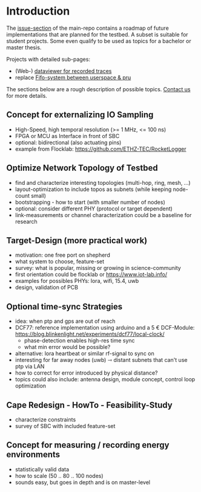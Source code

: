 # Introduction

The [issue-section](https://github.com/orgua/shepherd/issues) of the main-repo contains a roadmap of future implementations that are planned for the testbed. A subset is suitable for student projects. Some even qualify to be used as topics for a bachelor or master thesis.

Projects with detailed sub-pages:

- (Web-) [dataviewer for recorded traces](./implement_dataviewer)
- replace [Fifo-system between userspace & pru](./improvement_for_memory_interface)

The sections below are a rough description of possible topics. [Contact us](https://nes-lab.org/) for more details.

## Concept for externalizing IO Sampling

- High-Speed, high temporal resolution (>= 1 MHz, <= 100 ns)
- FPGA or MCU as Interface in front of SBC
- optional: bidirectional (also actuating pins)
- example from Flocklab: <https://github.com/ETHZ-TEC/RocketLogger>

## Optimize Network Topology of Testbed

- find and characterize interesting topologies (multi-hop, ring, mesh, ...)
- layout-optimization to include topos as subnets (while keeping node-count small)
- bootstrapping - how to start (with smaller number of nodes)
- optional: consider different PHY (protocol or target dependent)
- link-measurements or channel characterization could be a baseline for research

## Target-Design (more practical work)

- motivation: one free port on shepherd
- what system to choose, feature-set
- survey: what is popular, missing or growing in science-community
- first orientation could be flocklab or <https://www.iot-lab.info/>
- examples for possibles PHYs: lora, wifi, 15.4, uwb
- design, validation of PCB

## Optional time-sync Strategies

- idea: when ptp and gps are out of reach
- DCF77: reference implementation using arduino and a 5 € DCF-Module: <https://blog.blinkenlight.net/experiments/dcf77/local-clock/>
  - phase-detection enables high-res time sync
  - what min error would be possible?
- alternative: lora heartbeat or similar rf-signal to sync on
- interesting for far away nodes (uwb) ⇾ distant subnets that can't use ptp via LAN
- how to correct for error introduced by physical distance?
- topics could also include: antenna design, module concept, control loop optimization

## Cape Redesign - HowTo - Feasibility-Study

- characterize constraints
- survey of SBC with included feature-set

## Concept for measuring / recording energy environments

- statistically valid data
- how to scale (50 .. 80 .. 100 nodes)
- sounds easy, but goes in depth and is on master-level
